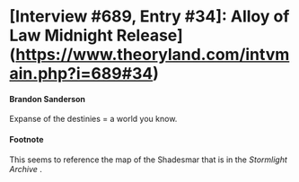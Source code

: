 # [Interview #689, Entry #34]: Alloy of Law Midnight Release](https://www.theoryland.com/intvmain.php?i=689#34)

#### Brandon Sanderson

Expanse of the destinies = a world you know.

#### Footnote

This seems to reference the map of the Shadesmar that is in the
*Stormlight Archive*
.

